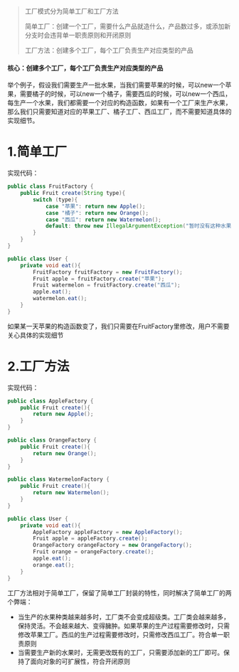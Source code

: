 > 工厂模式分为简单工厂和工厂方法
>
> 简单工厂：创建一个工厂，需要什么产品就造什么，产品数过多，或添加新分支时会违背单一职责原则和开闭原则
>
> 工厂方法：创建多个工厂，每个工厂负责生产对应类型的产品

#### 核心：创建多个工厂，每个工厂负责生产对应类型的产品
举个例子，假设我们需要生产一批水果，当我们需要苹果的时候，可以new一个苹果，需要橘子的时候，可以new一个橘子，需要西瓜的时候，可以new一个西瓜，每生产一个水果，我们都需要一个对应的构造函数，如果有一个工厂来生产水果，那么我们只需要知道对应的苹果工厂、橘子工厂、西瓜工厂，而不需要知道具体的实现细节。

# 1.简单工厂

实现代码：
```java
public class FruitFactory {
    public Fruit create(String type){
        switch (type){
            case "苹果": return new Apple();
            case "橘子": return new Orange();
            case "西瓜": return new Watermelon();
            default: throw new IllegalArgumentException("暂时没有这种水果");
        }
    }
}

public class User {
    private void eat(){
        FruitFactory fruitFactory = new FruitFactory();
        Fruit apple = fruitFactory.create("苹果");
        Fruit watermelon = fruitFactory.create("西瓜");
        apple.eat();
        watermelon.eat();
    }
}

```
如果某一天苹果的构造函数变了，我们只需要在FruitFactory里修改，用户不需要关心具体的实现细节

# 2.工厂方法

实现代码：
```java
public class AppleFactory {
    public Fruit create(){
        return new Apple();
    }
}

public class OrangeFactory {
    public Fruit create(){
        return new Orange();
    }
}

public class WatermelonFactory {
    public Fruit create(){
        return new Watermelon();
    }
}

public class User {
    private void eat(){
        AppleFactory appleFactory = new AppleFactory();
        Fruit apple = appleFactory.create();
        OrangeFactory orangeFactory = new OrangeFactory();
        Fruit orange = orangeFactory.create();
        apple.eat();
        orange.eat();
    }
}

```
工厂方法相对于简单工厂，保留了简单工厂封装的特性，同时解决了简单工厂的两个弊端：

- 当生产的水果种类越来越多时，工厂类不会变成超级类。工厂类会越来越多，保持灵活。不会越来越大、变得臃肿。如果苹果的生产过程需要修改时，只需修改苹果工厂。西瓜的生产过程需要修改时，只需修改西瓜工厂。符合单一职责原则
- 当需要生产新的水果时，无需更改既有的工厂，只需要添加新的工厂即可。保持了面向对象的可扩展性，符合开闭原则 

